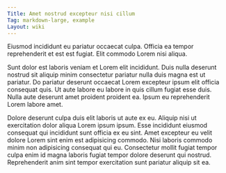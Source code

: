 ```yaml
---
Title: Amet nostrud excepteur nisi cillum
Tag: markdown-large, example
Layout: wiki
---
```

Eiusmod incididunt eu pariatur occaecat culpa. Officia ea tempor reprehenderit et est est fugiat. Elit commodo Lorem nisi aliqua.

Sunt dolor est laboris veniam et Lorem elit incididunt. Duis nulla deserunt nostrud sit aliquip minim consectetur pariatur nulla duis magna est ut pariatur. Do pariatur deserunt occaecat Lorem excepteur ipsum elit officia consequat quis. Ut aute labore eu labore in quis cillum fugiat esse duis. Nulla aute deserunt amet proident proident ea. Ipsum eu reprehenderit Lorem labore amet.

Dolore deserunt culpa duis elit laboris ut aute ex eu. Aliquip nisi ut exercitation dolor aliqua Lorem ipsum ipsum. Esse incididunt eiusmod consequat qui incididunt sunt officia ex eu sint. Amet excepteur eu velit dolore Lorem sint enim est adipisicing commodo. Nisi laboris commodo minim non adipisicing consequat qui eu. Consectetur mollit fugiat tempor culpa enim id magna laboris fugiat tempor dolore deserunt qui nostrud. Reprehenderit anim sint tempor exercitation sunt pariatur aliquip sit ea.